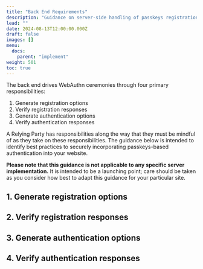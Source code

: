 ```yaml
---
title: "Back End Requirements"
description: "Guidance on server-side handling of passkeys registration and authentication"
lead: ""
date: 2024-08-13T12:00:00.000Z
draft: false
images: []
menu:
  docs:
    parent: "implement"
weight: 501
toc: true
---
```


The back end drives WebAuthn ceremonies through four primary responsibilities:

1. Generate registration options
2. Verify registration responses
3. Generate authentication options
4. Verify authentication responses

A Relying Party has responsibilities along the way that they must be mindful of as they take on
these responsibilities. The guidance below is intended to identify best practices to securely
incorporating passkeys-based authentication into your website.

**Please note that this guidance is not applicable to any specific server implementation.**
It is intended to be a launching point; care should be taken as you consider how best to adapt this
guidance for your particular site.

## 1. Generate registration options

## 2. Verify registration responses

## 3. Generate authentication options

## 4. Verify authentication responses
